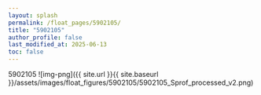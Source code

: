 ```yaml
---
layout: splash
permalink: /float_pages/5902105/
title: "5902105"
author_profile: false
last_modified_at: 2025-06-13
toc: false
---
```

 
5902105
![img-png]({{ site.url }}{{ site.baseurl }}/assets/images/float_figures/5902105/5902105_Sprof_processed_v2.png)